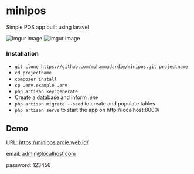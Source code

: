 # minipos
Simple POS app built using laravel

![Imgur Image](https://imgur.com/MyjJNeI.png)
![Imgur Image](https://imgur.com/TgqZ56J.png)

### Installation ###

* `git clone https://github.com/muhammadardie/minipos.git projectname`
* `cd projectname`
* `composer install`
* `cp .env.example .env`
* `php artisan key:generate`
* Create a database and inform *.env*
* `php artisan migrate --seed` to create and populate tables
* `php artisan serve` to start the app on http://localhost:8000/

## Demo

URL: https://minipos.ardie.web.id/

email: admin@localhost.com

password: 123456
